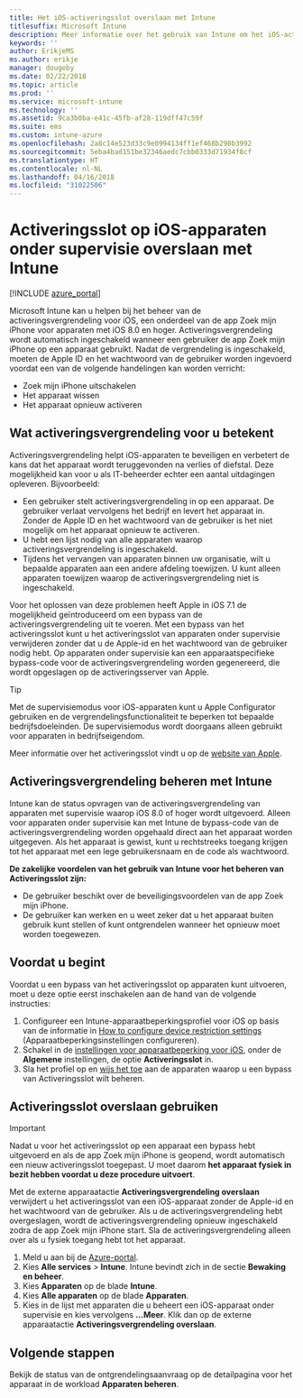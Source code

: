 ```yaml
---
title: Het iOS-activeringsslot overslaan met Intune
titlesuffix: Microsoft Intune
description: Meer informatie over het gebruik van Intune om het iOS-activeringslot over te slaan voor toegang tot vergrendelde apparaten.
keywords: ''
author: ErikjeMS
ms.author: erikje
manager: dougeby
ms.date: 02/22/2018
ms.topic: article
ms.prod: ''
ms.service: microsoft-intune
ms.technology: ''
ms.assetid: 9ca3b0ba-e41c-45fb-af28-119dff47c59f
ms.suite: ems
ms.custom: intune-azure
ms.openlocfilehash: 2a8c14e523d33c9e0994134ff1ef468b290b3992
ms.sourcegitcommit: 5eba4bad151be32346aedc7cbb0333d71934f8cf
ms.translationtype: HT
ms.contentlocale: nl-NL
ms.lasthandoff: 04/16/2018
ms.locfileid: "31022506"
---
```

# <a name="bypass-activation-lock-on-supervised-ios-devices-with-intune"></a>Activeringsslot op iOS-apparaten onder supervisie overslaan met Intune


[!INCLUDE [azure_portal](./includes/azure_portal.md)]

Microsoft Intune kan u helpen bij het beheer van de activeringsvergrendeling voor iOS, een onderdeel van de app Zoek mijn iPhone voor apparaten met iOS 8.0 en hoger. Activeringsvergrendeling wordt automatisch ingeschakeld wanneer een gebruiker de app Zoek mijn iPhone op een apparaat gebruikt. Nadat de vergrendeling is ingeschakeld, moeten de Apple ID en het wachtwoord van de gebruiker worden ingevoerd voordat een van de volgende handelingen kan worden verricht:

- Zoek mijn iPhone uitschakelen
- Het apparaat wissen
- Het apparaat opnieuw activeren

## <a name="how-activation-lock-affects-you"></a>Wat activeringsvergrendeling voor u betekent

Activeringsvergrendeling helpt iOS-apparaten te beveiligen en verbetert de kans dat het apparaat wordt teruggevonden na verlies of diefstal. Deze mogelijkheid kan voor u als IT-beheerder echter een aantal uitdagingen opleveren. Bijvoorbeeld:

- Een gebruiker stelt activeringsvergrendeling in op een apparaat. De gebruiker verlaat vervolgens het bedrijf en levert het apparaat in. Zonder de Apple ID en het wachtwoord van de gebruiker is het niet mogelijk om het apparaat opnieuw te activeren.
- U hebt een lijst nodig van alle apparaten waarop activeringsvergrendeling is ingeschakeld.
- Tijdens het vervangen van apparaten binnen uw organisatie, wilt u bepaalde apparaten aan een andere afdeling toewijzen. U kunt alleen apparaten toewijzen waarop de activeringsvergrendeling niet is ingeschakeld.

Voor het oplossen van deze problemen heeft Apple in iOS 7.1 de mogelijkheid geïntroduceerd om een bypass van de activeringsvergrendeling uit te voeren. Met een bypass van het activeringsslot kunt u het activeringsslot van apparaten onder supervisie verwijderen zonder dat u de Apple-id en het wachtwoord van de gebruiker nodig hebt. Op apparaten onder supervisie kan een apparaatspecifieke bypass-code voor de activeringsvergrendeling worden gegenereerd, die wordt opgeslagen op de activeringsserver van Apple.

>[!TIP]
>Met de supervisiemodus voor iOS-apparaten kunt u Apple Configurator gebruiken en de vergrendelingsfunctionaliteit te beperken tot bepaalde bedrijfsdoeleinden. De supervisiemodus wordt doorgaans alleen gebruikt voor apparaten in bedrijfseigendom.

Meer informatie over het activeringsslot vindt u op de [website van Apple](https://support.apple.com/HT201365).

## <a name="how-intune-helps-you-manage-activation-lock"></a>Activeringsvergrendeling beheren met Intune
Intune kan de status opvragen van de activeringsvergrendeling van apparaten met supervisie waarop iOS 8.0 of hoger wordt uitgevoerd. Alleen voor apparaten onder supervisie kan met Intune de bypass-code van de activeringsvergrendeling worden opgehaald direct aan het apparaat worden uitgegeven. Als het apparaat is gewist, kunt u rechtstreeks toegang krijgen tot het apparaat met een lege gebruikersnaam en de code als wachtwoord.

**De zakelijke voordelen van het gebruik van Intune voor het beheren van Activeringsslot zijn:**

- De gebruiker beschikt over de beveiligingsvoordelen van de app Zoek mijn iPhone.
- De gebruiker kan werken en u weet zeker dat u het apparaat buiten gebruik kunt stellen of kunt ontgrendelen wanneer het opnieuw moet worden toegewezen.

## <a name="before-you-start"></a>Voordat u begint
Voordat u een bypass van het activeringsslot op apparaten kunt uitvoeren, moet u deze optie eerst inschakelen aan de hand van de volgende instructies:

1. Configureer een Intune-apparaatbeperkingsprofiel voor iOS op basis van de informatie in [How to configure device restriction settings](/intune-azure/configure-devices/how-to-configure-device-restrictions) (Apparaatbeperkingsinstellingen configureren).
2. Schakel in de [instellingen voor apparaatbeperking voor iOS](device-restrictions-ios.md), onder de **Algemene** instellingen, de optie **Activeringsslot** in.
3. Sla het profiel op en [wijs het toe](device-profile-assign.md) aan de apparaten waarop u een bypass van Activeringsslot wilt beheren.


## <a name="how-to-use-activation-lock-bypass"></a>Activeringsslot overslaan gebruiken

>[!IMPORTANT]
>Nadat u voor het activeringsslot op een apparaat een bypass hebt uitgevoerd en als de app Zoek mijn iPhone is geopend, wordt automatisch een nieuw activeringsslot toegepast. U moet daarom **het apparaat fysiek in bezit hebben voordat u deze procedure uitvoert**.

Met de externe apparaatactie **Activeringsvergrendeling overslaan** verwijdert u het activeringsslot van een iOS-apparaat zonder de Apple-id en het wachtwoord van de gebruiker. Als u de activeringsvergrendeling hebt overgeslagen, wordt de activeringsvergrendeling opnieuw ingeschakeld zodra de app Zoek mijn iPhone start. Sla de activeringsvergrendeling alleen over als u fysiek toegang hebt tot het apparaat.

1. Meld u aan bij de [Azure-portal](https://portal.azure.com).
2. Kies **Alle services** > **Intune**. Intune bevindt zich in de sectie **Bewaking en beheer**.
3. Kies **Apparaten** op de blade **Intune**.
4. Kies **Alle apparaten** op de blade **Apparaten**.
5. Kies in de lijst met apparaten die u beheert een iOS-apparaat onder supervisie en kies vervolgens **...Meer**. Klik dan op de externe apparaatactie **Activeringsvergrendeling overslaan**.

## <a name="next-steps"></a>Volgende stappen

Bekijk de status van de ontgrendelingsaanvraag op de detailpagina voor het apparaat in de workload **Apparaten beheren**.
